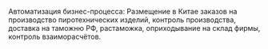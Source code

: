 Автоматизация бизнес-процесса: 
Размещение в Китае заказов на  производство пиротехнических изделий, контроль производства, доставка на таможню РФ, растаможка, оприходывание на склад фирмы, контроль взаиморасчётов.  
